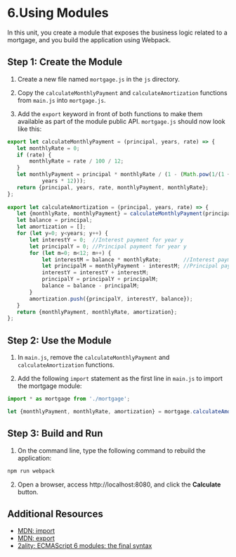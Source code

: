 #  6.Using Modules

In this unit, you create a module that exposes the business logic related to a mortgage, and you build the application using Webpack.

## Step 1: Create the Module
1. Create a new file named `mortgage.js` in the `js` directory. 

2. Copy the `calculateMonthlyPayment` and `calculateAmortization` functions from `main.js` into `mortgage.js`.
 
3. Add the `export` keyword in front of both functions to make them available as part of the module public API. 
   `mortgage.js` should now look like this:
 ```js
 export let calculateMonthlyPayment = (principal, years, rate) => {
    let monthlyRate = 0;
    if (rate) {
        monthlyRate = rate / 100 / 12;
    }
    let monthlyPayment = principal * monthlyRate / (1 - (Math.pow(1/(1 + monthlyRate),
            years * 12)));
    return {principal, years, rate, monthlyPayment, monthlyRate};
};
    
export let calculateAmortization = (principal, years, rate) => {
    let {monthlyRate, monthlyPayment} = calculateMonthlyPayment(principal, years, rate);
    let balance = principal;
    let amortization = [];
    for (let y=0; y<years; y++) {
        let interestY = 0;  //Interest payment for year y
        let principalY = 0; //Principal payment for year y
        for (let m=0; m<12; m++) {
            let interestM = balance * monthlyRate;       //Interest payment for month m
            let principalM = monthlyPayment - interestM; //Principal payment for month m
            interestY = interestY + interestM;
            principalY = principalY + principalM;
            balance = balance - principalM;
        }
        amortization.push({principalY, interestY, balance});
    }
    return {monthlyPayment, monthlyRate, amortization};
};
 ```
## Step 2: Use the Module
1. In `main.js`, remove the `calculateMonthlyPayment` and `calculateAmortization` functions.

2. Add the following `import` statement as the first line in `main.js` to import the mortgage module:
 ```js
 import * as mortgage from './mortgage';

 let {monthlyPayment, monthlyRate, amortization} = mortgage.calculateAmortization(principal, years, rate);
 ```
## Step 3: Build and Run
1. On the command line, type the following command to rebuild the application:
 ```js
 npm run webpack
 ```
2. Open a browser, access http://localhost:8080, and click the **Calculate** button.

## Additional Resources
- [MDN: import](https://developer.mozilla.org/en-US/docs/Web/JavaScript/Reference/Statements/import)
- [MDN: export](https://developer.mozilla.org/en-US/docs/Web/JavaScript/Reference/Statements/export)
- [2ality: ECMAScript 6 modules: the final syntax](https://2ality.com/2014/09/es6-modules-final.html)